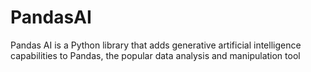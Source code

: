 # PandasAI
Pandas AI is a Python library that adds generative artificial intelligence capabilities to Pandas, the popular data analysis and manipulation tool
